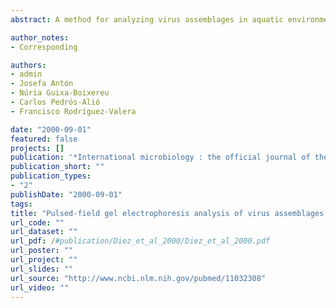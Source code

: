 ```yaml
---
abstract: A method for analyzing virus assemblages in aquatic environments was developed and used for studying the highest-salinity ponds (from 13.4 to 35% salinity) from a multi-pond solar saltern in Alicante, Spain. The protocol consisted of a series of concentration and purification steps including tangential flow filtration and ultracentrifugation, followed by the preparation of total viral nucleic acids that were subsequently separated by pulsed-field gel electrophoresis. For every sample analyzed, a characteristic DNA pattern was obtained, whose complexity was related to viral diversity. The comparison of our results with a similar analysis carried out with marine virus assemblages shows that, as expected, the viral diversity corresponding to the analyzed hypersaline environment is considerably lower than that of a marine environment.

author_notes:
- Corresponding

authors:
- admin 
- Josefa Antón
- Núria Guixa-Boixereu 
- Carlos Pedrós-Alió 
- Francisco Rodríguez-Valera

date: "2000-09-01"
featured: false
projects: []
publication: '*International microbiology : the official journal of the Spanish Society for Microbiology*'
publication_short: ""
publication_types:
- "2"
publishDate: "2000-09-01"
tags:
title: "Pulsed-field gel electrophoresis analysis of virus assemblages present in a hypersaline environment."
url_code: ""
url_dataset: ""
url_pdf: /#publication/Diez_et_al_2000/Diez_et_al_2000.pdf
url_poster: ""
url_project: ""
url_slides: ""
url_source: "http://www.ncbi.nlm.nih.gov/pubmed/11032308"
url_video: ""
---
```


